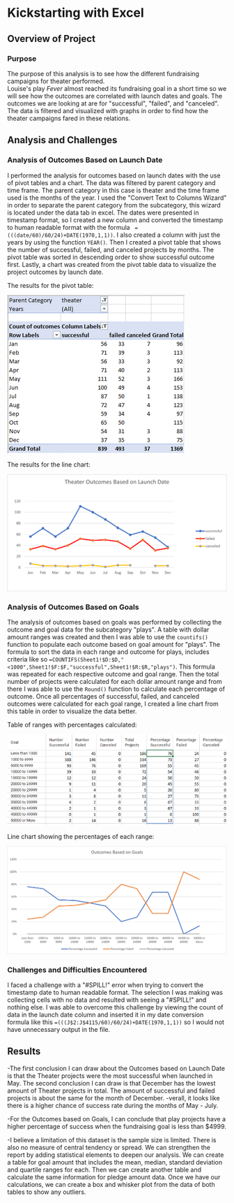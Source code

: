 # Kickstarting with Excel

## Overview of Project

### Purpose

The purpose of this analysis is to see how the different fundraising campaigns for theater performed.   
Louise's play *Fever* almost reached its fundraising goal in a short time so we will see how the outcomes are correlated with launch dates and goals.
The outcomes we are looking at are for "successful", "failed", and "canceled". The data is filtered and visualized with graphs in order to find how the theater campaigns fared in these relations.

## Analysis and Challenges

### Analysis of Outcomes Based on Launch Date

I performed the analysis for outcomes based on launch dates with the use of pivot tables and a chart.
The data was filtered by parent category and time frame. The parent category in this case is theater and the time frame used is the months of the year. 
I used the "Convert Text to Columns Wizard" in order to separate the parent category from the subcategory, this wizard is located under the data tab in excel. The dates were presented in timestamp format, so I created a new column and converted the timestamp to human readable
format with the formula ` =(((date/60)/60/24)+DATE(1970,1,1))`. I also created a column with just the years by using the function `YEAR()`. Then I created a pivot table that shows the number of successful, failed, and canceled projects by months. The pivot table was sorted
in descending order to show successful outcome first. Lastly, a chart was created from the pivot table data to visualize the project outcomes by launch date. 

The results for the pivot table:

![PivotTable_Theater_Outcomes.PNG](/resources/PivotTable_Theater_Outcomes.PNG)

The results for the line chart:

![Theater_Outcomes_vs_Launch.png](/resources/Theater_Outcomes_vs_Launch.png)

### Analysis of Outcomes Based on Goals

The analysis of outcomes based on goals was performed by collecting the outcome and goal data for the subcategory "plays". A table with dollar amount ranges was created and then I was able to use the `countifs()` function to populate each outcome based on
goal amount for "plays". 
The formula to sort the data in each range and outcome for plays, includes criteria like so `=COUNTIFS(Sheet1!$D:$D,"<1000",Sheet1!$F:$F,"successful",Sheet1!$R:$R,"plays")`. 
This formula was repeated for each respective outcome and goal range. Then the total number of projects were calculated for each dollar amount range and from there I was able to use the `Round()` function to calculate each percentage of outcome. Once all percentages of successful, failed, and canceled outcomes were calculated for each goal range, I created a line chart from this table in order to visualize the data better. 

Table of ranges with percentages calculated:

![Table_Outcomes_vs_Goals.PNG](/resources/Table_Outcomes_vs_Goals.PNG)

Line chart showing the percentages of each range:

![Outcomes_vs_Goals.png](/resources/Outcomes_vs_Goals.png)

### Challenges and Difficulties Encountered

I faced a challenge with a "#SPILL!" error when trying to convert the timestamp date to human readable format. 
The selection I was making was collecting cells with no data and resulted with seeing a "#SPILL!" and nothing else. I was able to overcome this challenge by
viewing the count of data in the launch date column and inserted it in my date conversion formula like this `=(((J$2:J$4115/60)/60/24)+DATE(1970,1,1))` so I would not have unnecessary output in the file.
 

## Results

-The first conclusion I can draw about the Outcomes based on Launch Date is that the Theater projects were the most successful when launched in May.
The second conclusion I can draw is that December has the lowest amount of Theater projects in total. The amount of successful and failed projects is about the same for the month of December.
-verall, it looks like there is a higher chance of success rate during the months of May - July.

-For the Outcomes based on Goals, I can conclude that play projects have a higher percentage of success when the fundraising goal is less than $4999.

-I believe a limitation of this dataset is the sample size is limited. There is also no measure of central tendency or spread. 
We can strengthen the report by adding statistical elements to deepen our analysis. We can create a table for goal amount that includes the 
mean, median, standard deviation and quartile ranges for each. Then we can create another table and calculate the same information for
pledge amount data. Once we have our calculations, we can create a box and whisker plot from the data of both tables to show any outliers.
